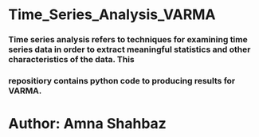 # Time_Series_Analysis_VARMA
### Time series analysis refers to techniques for examining time series data in order to extract meaningful statistics and other characteristics of the data. This 
### repositiory contains python code to producing results for VARMA.

# Author: Amna Shahbaz
